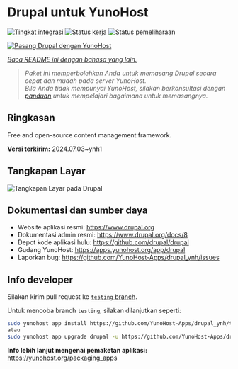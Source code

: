 <!--
N.B.: README ini dibuat secara otomatis oleh <https://github.com/YunoHost/apps/tree/master/tools/readme_generator>
Ini TIDAK boleh diedit dengan tangan.
-->

# Drupal untuk YunoHost

[![Tingkat integrasi](https://dash.yunohost.org/integration/drupal.svg)](https://ci-apps.yunohost.org/ci/apps/drupal/) ![Status kerja](https://ci-apps.yunohost.org/ci/badges/drupal.status.svg) ![Status pemeliharaan](https://ci-apps.yunohost.org/ci/badges/drupal.maintain.svg)

[![Pasang Drupal dengan YunoHost](https://install-app.yunohost.org/install-with-yunohost.svg)](https://install-app.yunohost.org/?app=drupal)

*[Baca README ini dengan bahasa yang lain.](./ALL_README.md)*

> *Paket ini memperbolehkan Anda untuk memasang Drupal secara cepat dan mudah pada server YunoHost.*  
> *Bila Anda tidak mempunyai YunoHost, silakan berkonsultasi dengan [panduan](https://yunohost.org/install) untuk mempelajari bagaimana untuk memasangnya.*

## Ringkasan

Free and open-source content management framework.

**Versi terkirim:** 2024.07.03~ynh1

## Tangkapan Layar

![Tangkapan Layar pada Drupal](./doc/screenshots/screenshot.png)

## Dokumentasi dan sumber daya

- Website aplikasi resmi: <https://www.drupal.org>
- Dokumentasi admin resmi: <https://www.drupal.org/docs/8>
- Depot kode aplikasi hulu: <https://github.com/drupal/drupal>
- Gudang YunoHost: <https://apps.yunohost.org/app/drupal>
- Laporkan bug: <https://github.com/YunoHost-Apps/drupal_ynh/issues>

## Info developer

Silakan kirim pull request ke [`testing` branch](https://github.com/YunoHost-Apps/drupal_ynh/tree/testing).

Untuk mencoba branch `testing`, silakan dilanjutkan seperti:

```bash
sudo yunohost app install https://github.com/YunoHost-Apps/drupal_ynh/tree/testing --debug
atau
sudo yunohost app upgrade drupal -u https://github.com/YunoHost-Apps/drupal_ynh/tree/testing --debug
```

**Info lebih lanjut mengenai pemaketan aplikasi:** <https://yunohost.org/packaging_apps>
